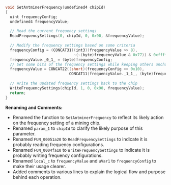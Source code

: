 ```c
void SetAntminerFrequency(undefined4 chipId)
{
  uint frequencyConfig;
  undefined4 frequencyValue;
  
  // Read the current frequency settings
  ReadFrequencySettings(0, chipId, 0, 0x90, &frequencyValue);
  
  // Modify the frequency settings based on some criteria
  frequencyConfig = (CONCAT31((int3)(frequencyValue >> 8), 
                              ~(~(byte)frequencyValue & 0x77)) & 0xfffffffd);
  frequencyValue._0_1_ = (byte)frequencyConfig;
  // Set some bits of the frequency settings while keeping others unchanged
  frequencyValue = CONCAT22((short)(frequencyConfig >> 0x10),
                            CONCAT11(frequencyValue._1_1_, (byte)frequencyValue)) & 0xfffff7ff | 0x8000000;
  
  // Write the updated frequency settings back to the chip
  WriteFrequencySettings(chipId, 1, 0, 0x90, frequencyValue);
  return;
}
```

**Renaming and Comments:**
- Renamed the function to `SetAntminerFrequency` to reflect its likely action on the frequency setting of a mining chip.
- Renamed `param_1` to `chipId` to clarify the likely purpose of this parameter.
- Renamed `FUN_00051a20` to `ReadFrequencySettings` to indicate it is probably reading frequency configurations.
- Renamed `FUN_0004fa10` to `WriteFrequencySettings` to indicate it is probably writing frequency configurations.
- Renamed `local_c` to `frequencyValue` and `uVar1` to `frequencyConfig` to make their usage clearer.
- Added comments to various lines to explain the logical flow and purpose behind each operation.